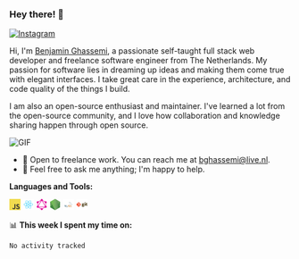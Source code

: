 ### Hey there! 👋

[![Instagram](https://raw.githubusercontent.com/hussainweb/hussainweb/main/icons/instagram.png)](https://www.instagram.com/pownalicious/)

Hi, I'm [Benjamin Ghassemi](https://www.linkedin.com/in/benjamin-ghassemi/), a passionate self-taught full stack web developer and freelance software engineer from The Netherlands. My passion for software lies in dreaming up ideas and making them come true with elegant interfaces. I take great care in the experience, architecture, and code quality of the things I build.

I am also an open-source enthusiast and maintainer. I've learned a lot from the open-source community, and I love how collaboration and knowledge sharing happen through open source.

![GIF](https://github.com/abhisheknaiidu/abhisheknaiidu/blob/master/code.gif?raw=true)

- 💼 Open to freelance work. You can reach me at [bghassemi@live.nl](mailto:bghassemi@live.nl).
- 💬 Feel free to ask me anything; I'm happy to help.

**Languages and Tools:**  

<code><img height="20" src="https://raw.githubusercontent.com/github/explore/main/topics/javascript/javascript.png"></code>
<code><img height="20" src="https://raw.githubusercontent.com/github/explore/main/topics/react/react.png"></code>
<code><img height="20" src="https://raw.githubusercontent.com/github/explore/main/topics/graphql/graphql.png"></code>
<code><img height="20" src="https://raw.githubusercontent.com/github/explore/main/topics/nodejs/nodejs.png"></code>
<code><img height="20" src="https://raw.githubusercontent.com/github/explore/main/topics/mysql/mysql.png"></code>
<code><img height="20" src="https://raw.githubusercontent.com/github/explore/main/topics/git/git.png"></code>

📊 **This week I spent my time on:**
<!--START_SECTION:waka-->
```text
No activity tracked
